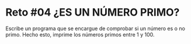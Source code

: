 # Reto #04 ¿ES UN NÚMERO PRIMO?

Escribe un programa que se encargue de comprobar si un número es o no primo.
Hecho esto, imprime los números primos entre 1 y 100.
